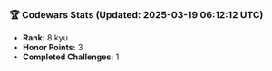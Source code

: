 ### 🏆 Codewars Stats (Updated: 2025-03-19 06:12:12 UTC)

- **Rank:** 8 kyu
- **Honor Points:** 3
- **Completed Challenges:** 1
